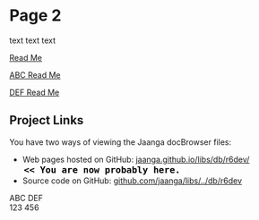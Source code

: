 Page 2
======

text text text

[Read Me]( http:///jaanga.github.io/libs/db/r6dev/readme-reader.html )

[ ABC Read Me]( http:///jaanga.github.io/libs/db/r6dev/readme-reader.html#../test-folder-abc/readme.md#abc )

[ DEF Read Me]( http:///jaanga.github.io/libs/db/r6dev/readme-reader.html#../test-folder-def/readme.md#def )

## Project Links

You have two ways of viewing the Jaanga docBrowser files:

* Web pages hosted on GitHub: [jaanga.github.io/libs/db/r6dev/]( jaanga.github.io/libs/db/r6dev/ "Open the files as web pages." ) <input value="<< You are now probably here." size=28 style="font:bold 12pt monospace;border-width:0;" >  
* Source code on GitHub: [github.com/jaanga/libs/../db/r6dev]( https://github.com/jaanga/libs/tree/gh-pages/db "View the files as source code." ) <scan style=display:none ><< You are now probably here.</scan>


ABC DEF  
123 456 


